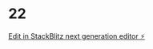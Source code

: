 # 22

[Edit in StackBlitz next generation editor ⚡️](https://stackblitz.com/~/github.com/lilfatcow/22)